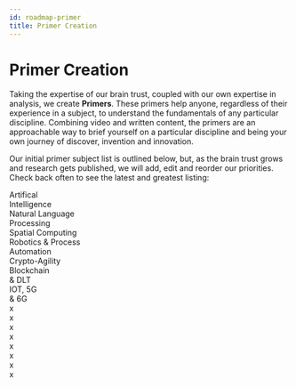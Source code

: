 ```yaml
---
id: roadmap-primer
title: Primer Creation
---
```


# Primer Creation

Taking the expertise of our brain trust, coupled with our own expertise in analysis, we create **Primers**. These primers help anyone, regardless of their experience in a subject, to understand the fundamentals of any particular discipline. Combining video and written content, the primers are an approachable way to brief yourself on a particular discipline and being your own journey of discover, invention and innovation.

Our initial primer subject list is outlined below, but, as the brain trust grows and research gets published, we will add, edit and reorder our priorities. Check back often to see the latest and greatest listing:

<div class="container">
<div class="row">
<div class="text--center col col--2 padding">
Artifical<br/>Intelligence
</div>
<div class="text--center col col--2 padding">
Natural Language<br/>Processing
</div>
<div class="text--center col col--2 padding">
Spatial Computing
</div>
<div class="text--center col col--2 padding">
Robotics &amp; Process<br/>Automation
</div>
<div class="text--center col col--2 padding">
Crypto-Agility
</div>
</div>
<div class="row">
<div class="text--center col col--2 padding">
Blockchain<br/>&amp; DLT
</div>
<div class="text--center col col--2 padding">
IOT, 5G<br/>&amp; 6G
</div>
<div class="text--center col col--2 padding">
x
</div>
<div class="text--center col col--2 padding">
x
</div>
<div class="text--center col col--2 padding">
x
</div>
</div>
<div class="row">
<div class="text--center col col--2 padding">
x
</div>
<div class="text--center col col--2 padding">
x
</div>
<div class="text--center col col--2 padding">
x
</div>
<div class="text--center col col--2 padding">
x
</div>
<div class="text--center col col--2 padding">
x
</div>
</div>
</div>